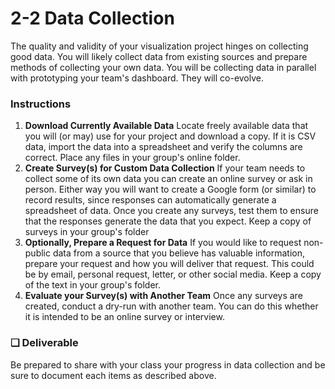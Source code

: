 # 2-2 Data Collection



The quality and validity of your visualization project hinges on collecting good data. You will likely collect data from existing sources and prepare methods of collecting your own data. You will be collecting data in parallel with prototyping your team's dashboard. They will co-evolve.

### Instructions

1. **Download Currently Available Data**  Locate freely available data that you will \(or may\) use for your project and download a copy. If it is CSV data, import the data into a spreadsheet and verify the columns are correct. Place any files in your group's online folder.
2. **Create Survey\(s\) for Custom Data Collection**  If your team needs to collect some of its own data you can create an online survey or ask in person. Either way you will want to create a Google form \(or similar\) to record results, since responses can automatically generate a spreadsheet of data. Once you create any surveys, test them to ensure that the responses generate the data that you expect. Keep a copy of surveys in your group's folder
3. **Optionally, Prepare a Request for Data**  If you would like to request non-public data from a source that you believe has valuable information, prepare your request and how you will deliver that request. This could be by email, personal request, letter, or other social media. Keep a copy of the text in your group's folder.
4. **Evaluate your Survey\(s\) with Another Team**  Once any surveys are created, conduct a dry-run with another team. You can do this whether it is intended to be an online survey or interview.

### **❏ Deliverable**

Be prepared to share with your class your progress in data collection and be sure to document each items as described above.

